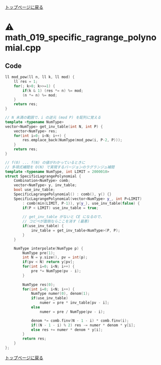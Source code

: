 <!-- mathjax config similar to math.stackexchange -->
<script type="text/x-mathjax-config">
  MathJax.Hub.Config({ tex2jax: { inlineMath: [ ['$','$'] ] } });
</script>
<script type="text/javascript"
  src="http://cdn.mathjax.org/mathjax/latest/MathJax.js?config=TeX-AMS_HTML">
</script>
<meta http-equiv="X-UA-Compatible" CONTENT="IE=EmulateIE7" />

<script type="text/javascript" src="https://cdnjs.cloudflare.com/ajax/libs/jquery/3.4.1/jquery.min.js"></script>
<link rel="stylesheet" href="../css/copy-button.css" />
<script type="text/javascript" src="../js/balloons.js"></script>
<script type="text/javascript" src="../js/copy-button.js"></script>



[トップページに戻る](../index.html)

# :warning: math\_019\_specific\_ragrange\_polynomial.cpp

## Code

```cpp
ll mod_pow(ll n, ll k, ll mod) {
    ll res = 1;
    for(; k>0; k>>=1) {
        if(k & 1) (res *= n) %= mod;
        (n *= n) %= mod;
    }
    return res;
}

// N 未満の範囲で、i の逆元 (mod P) を配列に覚える
template <typename NumType>
vector<NumType> get_inv_table(int N, int P) {
    vector<NumType> res;
    for(int i=0; i<N; i++) {
        res.emplace_back(NumType(mod_pow(i, P-2, P)));
    }
    return res;
}

// f(0) ... f(N) の値がわかっているときに
// 多項式補間を O(N) で実現するバージョンのラグランジュ補間
template <typename NumType, int LIMIT = 2000010>
struct SpecificLagrangePolynomial {
    Combination<NumType> comb;
    vector<NumType> y, inv_table;
    bool use_inv_table;
    SpecificLagrangePolynomial() : comb(), y() {}
    SpecificLagrangePolynomial(vector<NumType> y_, int P=LIMIT)
        : comb(min(LIMIT, P-1)), y(y_), use_inv_table(false) {
        if(P < LIMIT) use_inv_table = true;
        
        // get_inv_table がないと CE になるので、
        // コピペが面倒ならここを消す (最悪)
        if(use_inv_table) {
            inv_table = get_inv_table<NumType>(P, P);
        }
    }

    NumType interpolate(NumType p) {
        NumType pre(1);
        int N = y.size(), pv = int(p);
        if(pv < N) return y[pv];
        for(int i=0; i<N; i++) {
            pre *= NumType(pv - i);
        }
        
        NumType res(0);
        for(int i=0; i<N; i++) {
            NumType numer(0), denom(1);
            if(use_inv_table)
                numer = pre * inv_table[pv - i];
            else
                numer = pre / NumType(pv - i);

            denom *= comb.finv(N - 1 - i) * comb.finv(i);
            if((N - 1 - i) % 2) res -= numer * denom * y[i];
            else res += numer * denom * y[i];
        }
        return res;
    }
};

```

[トップページに戻る](../index.html)
